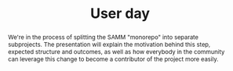 ---
url: /user-day/from-samm-project-towards-samm-suite/
type: user-day
title: User day
name: From SAMM Project towards SAMM Suite
speaker: Daniel Kefer
image: /img/people/Daniel_Kefer.jpg
affiliation:
role: 
twitter: "@DKefer"
abstract: |
    We're in the process of splitting the SAMM "monorepo" into separate subprojects. The presentation will explain the motivation behind this step, expected structure and outcomes, as well as how everybody in the community can leverage this change to become a contributor of the project more easily.
bio: | 
    Daniel works as Head of IT Security for Germany's biggest email provider, mainly known under the brands GMX and WEB.DE. With OWASP, he's been a member of the SAMM project for 6 years, and co-lead of the SecurityRAT project for almost the same amount of time.
---